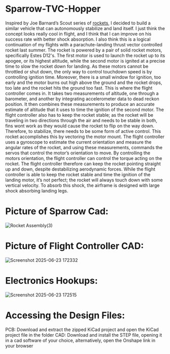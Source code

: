 # Sparrow-TVC-Hopper

Inspired by Joe Barnard’s Scout series of [rockets](https://www.youtube.com/watch?v=SH3lR2GLgT0), I decided to build a similar vehicle that can autonomously stabilize and land itself. I just think the concept looks really cool in flight, and I think that I can improve on his success rate with better shock absorption. I also think this is a logical continuation of my flights with a parachute-landing thrust vector controlled rocket last summer. The rocket is powered by a pair of solid rocket motors, specifically Estes D12's. The first motor is used to launch the rocket up to its apogee, or its highest altitude, while the second motor is ignited at a precise time to slow the rocket down for landing. As these motors cannot be throttled or shut down, the only way to control touchdown speed is by controlling ignition time. Moreover, there is a small window for ignition, too early and the motor burns out high above the ground and the rocket drops, too late and the rocket hits the ground too fast. This is where the flight controller comes in. It takes two measurements of altitude, one through a barometer, and another by integrating accelerometer data to dead reckon position. It then combines these measurements to produce an accurate estimate of altitude that it uses to time the ignition of the second motor. The flight controller also has to keep the rocket stable; as the rocket will be traveling in two directions through the air and needs to be stable in both, fins wont work as they would cause the rocket to flip on the way down. Therefore, to stabilize, there needs to be some form of active control. This rocket accomplishes this by vectoring the motor mount. The flight controller uses a gyroscope to estimate the current orientation and measure the angular rates of the rocket, and using these measurements, commands the servos that control the motor’s orientation to move. By controlling the motors orientation, the flight controller can control the torque acting on the rocket. The flight controller therefore can keep the rocket pointing straight up and down, despite destabilizing aerodynamic forces. While the flight controller is able to keep the rocket stable and time the ignition of the landing motor, it’s not perfect; the rocket will always touch down with some vertical velocity. To absorb this shock, the airframe is designed with large shock absorbing landing legs.

# Picture of Sparrow Cad:
![Rocket Assembly(3)](https://github.com/user-attachments/assets/9ecb744e-60da-4a3a-b72e-e62ddbc40ddb)

# Picture of Flight Controller CAD:
![Screenshot 2025-06-23 172332](https://github.com/user-attachments/assets/c51c4851-d507-4eb7-a8ab-db557e2a01fc)

# Electronics Hookups:
![Screenshot 2025-06-23 172515](https://github.com/user-attachments/assets/b4a82a53-39f3-4820-8c1c-c4e8c870b1e4)

# Accessing the Design Files:
PCB: Download and extract the zipped KiCad project and open the KiCad project file in the folder
CAD: Download and install the STEP file, opening it in a cad software of your choice, alternatively, open the Onshape link in your browser 
